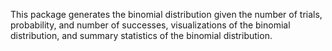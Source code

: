 This package generates the binomial distribution given the number of trials, probability, and number of successes, visualizations of the binomial distribution, and summary statistics of the binomial distribution.